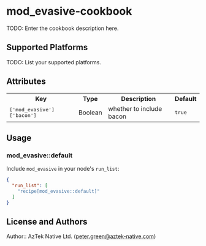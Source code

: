 # mod_evasive-cookbook

TODO: Enter the cookbook description here.

## Supported Platforms

TODO: List your supported platforms.

## Attributes

<table>
  <tr>
    <th>Key</th>
    <th>Type</th>
    <th>Description</th>
    <th>Default</th>
  </tr>
  <tr>
    <td><tt>['mod_evasive']['bacon']</tt></td>
    <td>Boolean</td>
    <td>whether to include bacon</td>
    <td><tt>true</tt></td>
  </tr>
</table>

## Usage

### mod_evasive::default

Include `mod_evasive` in your node's `run_list`:

```json
{
  "run_list": [
    "recipe[mod_evasive::default]"
  ]
}
```

## License and Authors

Author:: AzTek Native Ltd. (<peter.green@aztek-native.com>)
